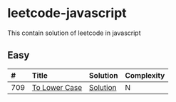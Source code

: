 # leetcode-javascript
This contain solution of leetcode in javascript

## Easy

| #   | Title                                                         | Solution                     | Complexity    |
|:----|:--------------------------------------------------------------|:-----------------------------|:---|
| 709 | [To Lower Case](https://leetcode.com/problems/to-lower-case/) | [Solution](to_lower_case.js) |  N   |
